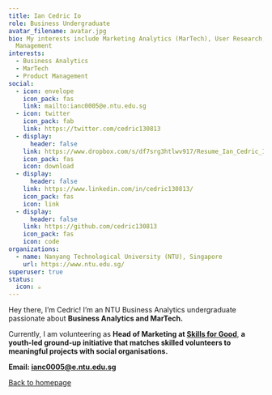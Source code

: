 ```yaml
---
title: Ian Cedric Io
role: Business Undergraduate
avatar_filename: avatar.jpg
bio: My interests include Marketing Analytics (MarTech), User Research, Product
  Management
interests:
  - Business Analytics
  - MarTech
  - Product Management
social:
  - icon: envelope
    icon_pack: fas
    link: mailto:ianc0005@e.ntu.edu.sg
  - icon: twitter
    icon_pack: fab
    link: https://twitter.com/cedric130813
  - display:
      header: false
    link: https://www.dropbox.com/s/df7srg3htlwv917/Resume_Ian_Cedric_Io.pdf?dl=0
    icon_pack: fas
    icon: download
  - display:
      header: false
    link: https://www.linkedin.com/in/cedric130813/
    icon_pack: fas
    icon: link
  - display:
      header: false
    link: https://github.com/cedric130813
    icon_pack: fas
    icon: code
organizations:
  - name: Nanyang Technological University (NTU), Singapore
    url: https://www.ntu.edu.sg/
superuser: true
status:
  icon: ☕️
---
```

Hey there, I’m Cedric! I’m an NTU Business Analytics undergraduate passionate about **Business Analytics and MarTech.**

Currently, I am volunteering as **Head of Marketing at [Skills for Good](https://www.skills-for-good.org/)**, **a youth-led ground-up initiative that matches skilled volunteers to meaningful projects with social organisations.**

**Email: [ianc0005@e.ntu.edu.sg](mailto:ianc0005@e.ntu.edu.sg)**

[Back to homepage](/)